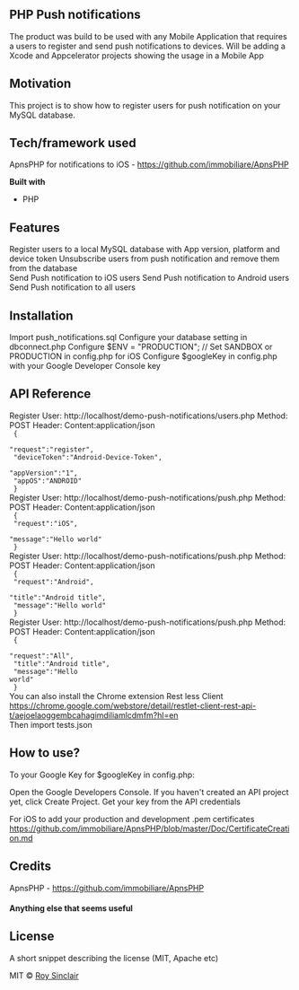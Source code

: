 ## PHP Push notifications
The product was build to be used with any Mobile Application that requires a users to register and send push notifications to devices.
Will be adding a Xcode and Appcelerator projects showing the usage in a Mobile App  

## Motivation
This project is to show how to register users for push notification on your MySQL database.


## Tech/framework used
ApnsPHP for notifications to iOS - https://github.com/immobiliare/ApnsPHP

<b>Built with</b>
- PHP

## Features
Register users to a local MySQL database with App version, platform and device token
Unsubscribe users from push notification and remove them from the database  
Send Push notification to iOS users 
Send Push notification to Android users
Send Push notification to all users
 
## Installation
Import push_notifications.sql 
Configure your database setting in dbconnect.php
Configure $ENV = "PRODUCTION"; // Set SANDBOX or PRODUCTION in config.php for iOS
Configure $googleKey in config.php with your Google Developer Console key

## API Reference

Register User: http://localhost/demo-push-notifications/users.php
Method: POST
Header: Content:application/json
<code><br>
{ <br>
"request":"register",<br>
"deviceToken":"Android-Device-Token",<br>
"appVersion":"1",<br>
"appOS":"ANDROID"<br>
}
</code>
<br>
Register User: http://localhost/demo-push-notifications/push.php
Method: POST
Header: Content:application/json
<code><br>
{<br>
"request":"iOS",<br>
"message":"Hello world"<br>
}
</code>
<br>
Register User: http://localhost/demo-push-notifications/push.php
Method: POST
Header: Content:application/json
<code><br>
{<br>
"request":"Android",<br>
"title":"Android title",<br>
"message":"Hello world"<br>
}
</code>
<br>
Register User: http://localhost/demo-push-notifications/push.php
Method: POST
Header: Content:application/json
<code><br>
{<br>
"request":"All",<br>
"title":"Android title",<br>
"message":"Hello world"<br>
}
</code>
<br>
You can also install the Chrome extension Rest less Client https://chrome.google.com/webstore/detail/restlet-client-rest-api-t/aejoelaoggembcahagimdiliamlcdmfm?hl=en<br>
Then import tests.json

## How to use?
To your Google Key for $googleKey in config.php:

Open the Google Developers Console.
If you haven't created an API project yet, click Create Project.
Get your key from the API credentials

For iOS to add your production and development .pem certificates
https://github.com/immobiliare/ApnsPHP/blob/master/Doc/CertificateCreation.md 

## Credits
ApnsPHP - https://github.com/immobiliare/ApnsPHP 

#### Anything else that seems useful

## License
A short snippet describing the license (MIT, Apache etc)

MIT © [Roy Sinclair]()
